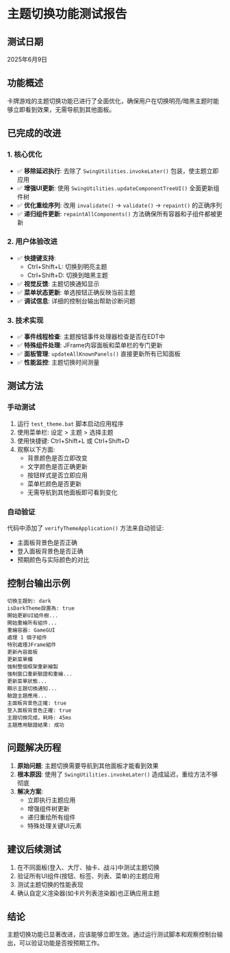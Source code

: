 # 主题切换功能测试报告

## 测试日期
2025年6月9日

## 功能概述
卡牌游戏的主题切换功能已进行了全面优化，确保用户在切换明亮/暗黑主题时能够立即看到效果，无需导航到其他面板。

## 已完成的改进

### 1. 核心优化
- ✅ **移除延迟执行**: 去除了 `SwingUtilities.invokeLater()` 包装，使主题立即应用
- ✅ **增强UI更新**: 使用 `SwingUtilities.updateComponentTreeUI()` 全面更新组件树
- ✅ **优化重绘序列**: 改用 `invalidate()` -> `validate()` -> `repaint()` 的正确序列
- ✅ **递归组件更新**: `repaintAllComponents()` 方法确保所有容器和子组件都被更新

### 2. 用户体验改进
- ✅ **快捷键支持**: 
  - Ctrl+Shift+L: 切换到明亮主题
  - Ctrl+Shift+D: 切换到暗黑主题
- ✅ **视觉反馈**: 主题切换通知显示
- ✅ **菜单状态更新**: 单选按钮正确反映当前主题
- ✅ **调试信息**: 详细的控制台输出帮助诊断问题

### 3. 技术实现
- ✅ **事件线程检查**: 主题按钮事件处理器检查是否在EDT中
- ✅ **特殊组件处理**: JFrame内容面板和菜单栏的专门更新
- ✅ **面板管理**: `updateAllKnownPanels()` 直接更新所有已知面板
- ✅ **性能监控**: 主题切换时间测量

## 测试方法

### 手动测试
1. 运行 `test_theme.bat` 脚本启动应用程序
2. 使用菜单栏: 设定 > 主题 > 选择主题
3. 使用快捷键: Ctrl+Shift+L 或 Ctrl+Shift+D
4. 观察以下方面:
   - 背景颜色是否立即改变
   - 文字颜色是否正确更新
   - 按钮样式是否立即应用
   - 菜单栏颜色是否更新
   - 无需导航到其他面板即可看到变化

### 自动验证
代码中添加了 `verifyThemeApplication()` 方法来自动验证:
- 主面板背景色是否正确
- 登入面板背景色是否正确
- 预期颜色与实际颜色的对比

## 控制台输出示例
```
切換主題到: dark
isDarkTheme設置為: true
開始更新UI組件樹...
開始重繪所有組件...
重繪容器: GameGUI
處理 1 個子組件
特別處理JFrame組件
更新內容面板
更新菜單欄
強制整個框架重新繪製
強制窗口重新驗證和重繪...
更新菜單狀態...
顯示主題切換通知...
驗證主題應用...
主面板背景色正確: true
登入面板背景色正確: true
主題切換完成，耗時: 45ms
主題應用驗證結果: 成功
```

## 问题解决历程
1. **原始问题**: 主题切换需要导航到其他面板才能看到效果
2. **根本原因**: 使用了 `SwingUtilities.invokeLater()` 造成延迟，重绘方法不够彻底
3. **解决方案**: 
   - 立即执行主题应用
   - 增强组件树更新
   - 递归重绘所有组件
   - 特殊处理关键UI元素

## 建议后续测试
1. 在不同面板(登入、大厅、抽卡、战斗)中测试主题切换
2. 验证所有UI组件(按钮、标签、列表、菜单)的主题应用
3. 测试主题切换的性能表现
4. 确认自定义渲染器(如卡片列表渲染器)也正确应用主题

## 结论
主题切换功能已显著改进，应该能够立即生效。通过运行测试脚本和观察控制台输出，可以验证功能是否按预期工作。
